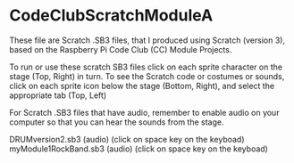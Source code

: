 # CodeClubScratchModuleA
These file are Scratch .SB3 files, that I produced using Scratch (version 3),  based on the Raspberry Pi Code Club (CC) Module Projects.

To run or use these scratch SB3 files click on each sprite character on the stage (Top, Right) in turn. To see the Scratch code or costumes or sounds, click on each sprite icon below the stage (Bottom, Right), and select the appropriate tab (Top, Left)

For Scratch .SB3 files that have audio, remember to enable audio on your computer so that you can hear the sounds from the stage. 

DRUMversion2.sb3  (audio)  (click on space key on the keyboad)
myModule1RockBand.sb3 (audio) (click on space key on the keyboad)
